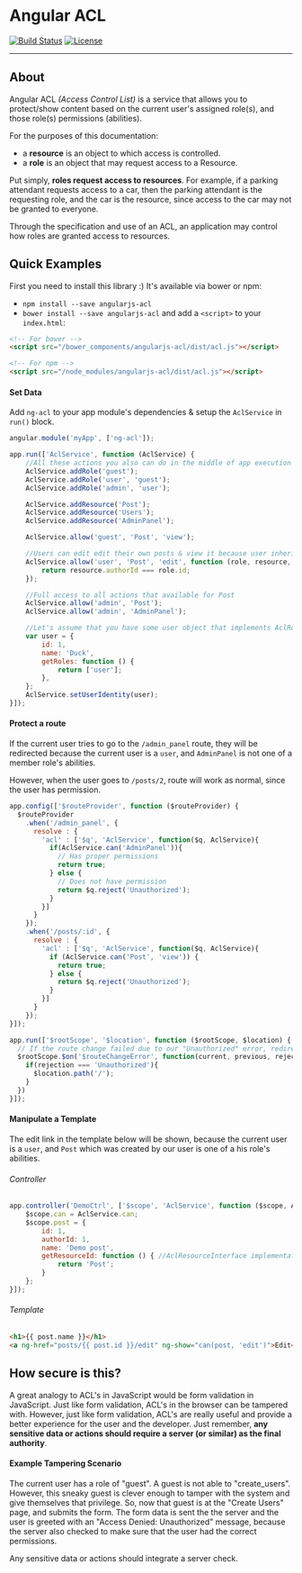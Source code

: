 # Angular ACL

[![Build Status](https://travis-ci.org/StyleT/angularjs-acl.svg?branch=master)](https://travis-ci.org/StyleT/angularjs-acl)
[![License](https://img.shields.io/badge/license-BSD--3--Clause-blue.svg)](https://github.com/StyleT/angularjs-acl/blob/master/LICENSE)

---

## About
Angular ACL _(Access Control List)_ is a service that allows you to protect/show content based on the current user's assigned role(s),
and those role(s) permissions (abilities).

For the purposes of this documentation:
- a **resource** is an object to which access is controlled.
- a **role** is an object that may request access to a Resource.

Put simply, **roles request access to resources**. For example, if a parking attendant requests access to a car,
then the parking attendant is the requesting role, and the car is the resource, since access to the car may not be granted to everyone.

Through the specification and use of an ACL, an application may control how roles are granted access to resources.

## Quick Examples
First you need to install this library :) It's available via bower or npm:
- `npm install --save angularjs-acl`
- `bower install --save angularjs-acl`
and add a `<script>` to your `index.html`:
```html
<!-- For bower -->
<script src="/bower_components/angularjs-acl/dist/acl.js"></script>

<!-- For npm -->
<script src="/node_modules/angularjs-acl/dist/acl.js"></script>
```

#### Set Data
Add `ng-acl` to your app module's dependencies & setup the `AclService` in `run()` block.
```js
angular.module('myApp', ['ng-acl']);

app.run(['AclService', function (AclService) {
    //All these actions you also can do in the middle of app execution
    AclService.addRole('guest');
    AclService.addRole('user', 'guest');
    AclService.addRole('admin', 'user');

    AclService.addResource('Post');
    AclService.addResource('Users');
    AclService.addResource('AdminPanel');

    AclService.allow('guest', 'Post', 'view');

    //Users can edit edit their own posts & view it because user inherits all guest permissions
    AclService.allow('user', 'Post', 'edit', function (role, resource, privilege) {
        return resource.authorId === role.id;
    });

    //Full access to all actions that available for Post
    AclService.allow('admin', 'Post');
    AclService.allow('admin', 'AdminPanel');

    //Let's assume that you have some user object that implements AclRoleInterface. This is optional feature.
    var user = {
        id: 1,
        name: 'Duck',
        getRoles: function () {
            return ['user'];
        },
    };
    AclService.setUserIdentity(user);
}]);
```

#### Protect a route

If the current user tries to go to the `/admin_panel` route, they will be redirected because the current user is a `user`, and `AdminPanel` is not one of a member role's abilities.

However, when the user goes to `/posts/2`, route will work as normal, since the user has permission.

```js
app.config(['$routeProvider', function ($routeProvider) {
  $routeProvider
    .when('/admin_panel', {
      resolve : {
        'acl' : ['$q', 'AclService', function($q, AclService){
          if(AclService.can('AdminPanel')){
            // Has proper permissions
            return true;
          } else {
            // Does not have permission
            return $q.reject('Unauthorized');
          }
        }]
      }
    });
    .when('/posts/:id', {
      resolve : {
        'acl' : ['$q', 'AclService', function($q, AclService){
          if (AclService.can('Post', 'view')) {
            return true;
          } else {
            return $q.reject('Unauthorized');
          }
        }]
      }
    });
}]);

app.run(['$rootScope', '$location', function ($rootScope, $location) {
  // If the route change failed due to our "Unauthorized" error, redirect them
  $rootScope.$on('$routeChangeError', function(current, previous, rejection){
    if(rejection === 'Unauthorized'){
      $location.path('/');
    }
  })
}]);
```

#### Manipulate a Template

The edit link in the template below will be shown, because the current user is a `user`, and `Post` which was created by our user is one of a his role's abilities.

###### Controller

```js
app.controller('DemoCtrl', ['$scope', 'AclService', function ($scope, AclService) {
    $scope.can = AclService.can;
    $scope.post = {
        id: 1,
        authorId: 1,
        name: 'Demo post',
        getResourceId: function () { //AclResourceInterface implementation
            return 'Post';
        }
    };
}]);
```

###### Template

```html
<h1>{{ post.name }}</h1>
<a ng-href="posts/{{ post.id }}/edit" ng-show="can(post, 'edit')">Edit</a>
```

## How secure is this?

A great analogy to ACL's in JavaScript would be form validation in JavaScript.  Just like form validation, ACL's in the
browser can be tampered with. However, just like form validation, ACL's are really useful and provide a better experience
for the user and the developer. Just remember, **any sensitive data or actions should require a server (or similar) as the final authority**.

#### Example Tampering Scenario

The current user has a role of "guest".  A guest is not able to "create_users".  However, this sneaky guest is clever
enough to tamper with the system and give themselves that privilege. So, now that guest is at the "Create Users" page,
and submits the form. The form data is sent the the server and the user is greeted with an "Access Denied: Unauthorized"
message, because the server also checked to make sure that the user had the correct permissions.

Any sensitive data or actions should integrate a server check.
